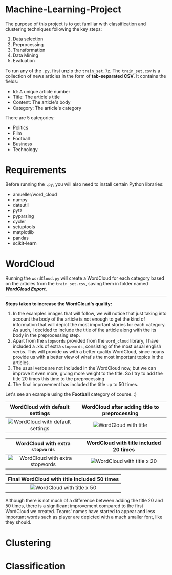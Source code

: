 # Machine-Learning-Project

The purpose of this project is to get familiar with classification and clustering techniques following the key steps:
  1. Data selection
  2. Preprocessing
  3. Transformation
  4. Data Mining
  5. Evaluation

To run any of the `.py`, first unzip the `train_set.7z`. The `train_set.csv` is a collection of news articles in the form of 
**tab-separated CSV**. It contains the fields:
* Id: A unique article number
* Title: The article's title
* Content: The article's body
* Category: The article's category

There are 5 categories:
* Politics
* Film
* Football
* Business
* Technology

# Requirements

Before running the `.py`, you will also need to install certain Python libraries:
* amueller/word_cloud
* numpy
* dateutil
* pytz
* pyparsing
* cycler
* setuptools
* matplotlib
* pandas
* scikit-learn

# WordCloud

Running the `wordCloud.py` will create a WordCloud for each category based on the articles from the `train_set.csv`, saving them in folder named ***WordCloud Export***.
- - -

**Steps taken to increase the WordCloud's quality:**
  1. In the examples images that will follow, we will notice that just taking into account the body of the article is not enough to get the kind of information that will depict the most important stories for each category. As such, I decided to include the title of the article along with the its body in the preprocessing step. 
  1. Apart from the `stopwords` provided from the `word_cloud` library, I have included a .xls of extra `stopwords`, consisting of the most usual english verbs. This will provide us with a better quality WordCloud, since nouns provide us with a better view of what's the most important topics in the articles.
  3. The usual verbs are not included in the WordCloud now, but we can improve it even more, giving more weight to the title. So I try to add the title 20 times this time to the preprocessing
  4. The final improvement has included the title up to 50 times.
  
Let's see an example using the **Football** category of course. :) 
  
WordCloud with default settings |  WordCloud after adding title to preprocessing
:-------------------------:|:-------------------------:
![WordCloud with default settings](https://1ktmhg.by3302.livefilestore.com/y3m341KMmKM9_HwDouyi4pmbzxeBBGK9q9i7fkHksGpxssWof9dkmRDuBsw4omqPsCfPrU_UKHL_MX22ZAWHiwIU5OrhlQbaM4-YmTzbOReS39Y75hsuJZK5GtXTdl6g_1WaZ0JiycjAzbXyfr4rv3nk3K07bOQ2Y91ggNvBTFzTsU?width=418&height=209&cropmode=none)  | ![WordCloud with title](https://1ks35a.by3302.livefilestore.com/y3mNkT2wwuill2LkJxz5qS3gYJ4fy73SRgfsnBSxORxIzJqrMHjG6lci73RnJxacWDugOoVJtTJsR8eMjwx8Fg61rn1ASxNunZl_9ZpfELutlPkyNmFVz6bf4Vc_Mq6C3NW8lbj0ZqhPs_6zvqlbR2YdU46tR0CDr_AZEzD5U7H3Zs?width=418&height=209&cropmode=none)

WordCloud with extra `stopwords` |  WordCloud with title included 20 times
:-------------------------:|:-------------------------:
![WordCloud with extra stopwords](https://1kucbw.by3302.livefilestore.com/y3m-pJoov0HJI6F6f9j16o7pKm12GUYpGcRQxQmYgbjZdvX9YnIMNd7oKz6iIdkkgWKf2dxsevTV03g4JPAklPTy-EM-f9JI6T-Pq9a6u3g2vZrUoF13Ag0XKHOXRTwcaE1HBH1ClEKLZpbyHPDdNUvUAC3FvzfypXn_XjnminovqM?width=418&height=209&cropmode=none)  | ![WordCloud with title x 20](https://1kttzq.by3302.livefilestore.com/y3meKejzTeMm8vyut0VRmfBeWtXXIbquoy4nncZxHylPqlF45_IkhcMeYcMjtBe7hsI3roJon5MFzfTPUkS7MepkbbQoDqb9iCbkJvUQMzLwp-Y4b3T6ku52m7q58r5Zgx7xyHjyPipYPg-5CjA7QJdoY06Bi5Nvb6nMw8lNLb0Jmc?width=418&height=209&cropmode=none)

Final WordCloud with title included 50 times |
:-------------------------:|
![WordCloud with title x 50](https://1kvswa.by3302.livefilestore.com/y3mGM3uILa8Dh0l2xUgyO9cVATDXn4R7apMF6VwkRYyYgX2sa4bBERUCszNM7o8ebw196JkYHbsposE0ZRVMemqVP3HjhmOk2lXTEabENKRNTLrgKwVChdE04xm-iOc6Iqyk_G3So-x0XIHbNJDVnICX3anoxhjuNvnVFcMvcupLy8?width=418&height=209&cropmode=none) |

Although there is not much of a difference between adding the title 20 and 50 times, there is a significant improvement compared to the first WordCloud we created. Teams' names have started to appear and less important words such as player are depicted with a much smaller font, like they should.

# Clustering

# Classification
 
